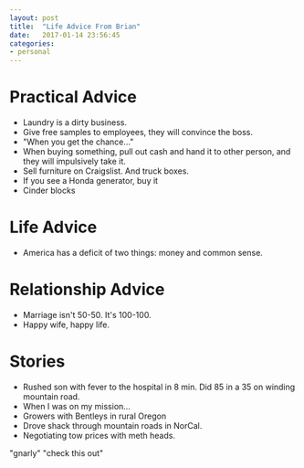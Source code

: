 ```yaml
---
layout: post
title:  "Life Advice From Brian"
date:   2017-01-14 23:56:45
categories:
- personal
---
```


# Practical Advice
- Laundry is a dirty business. 
- Give free samples to employees, they will convince the boss.
- "When you get the chance..." 
- When buying something, pull out cash and hand it to other person, and they will impulsively take it.
- Sell furniture on Craigslist. And truck boxes. 
- If you see a Honda generator, buy it
- Cinder blocks

# Life Advice
- America has a deficit of two things: money and common sense.

# Relationship Advice
- Marriage isn't 50-50. It's 100-100. 
- Happy wife, happy life.

# Stories
- Rushed son with fever to the hospital in 8 min. Did 85 in a 35 on winding mountain road.
- When I was on my mission...
- Growers with Bentleys in rural Oregon
- Drove shack through mountain roads in NorCal.
- Negotiating tow prices with meth heads.


"gnarly"
"check this out"